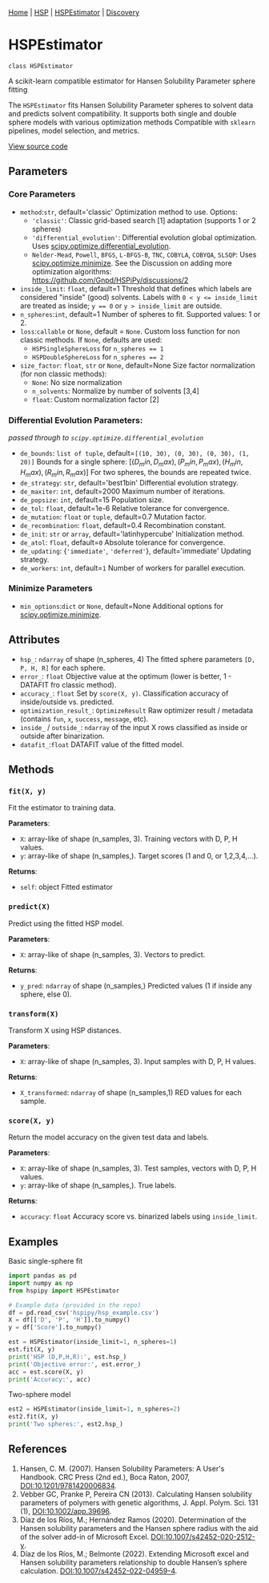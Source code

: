 [Home](index.md) | [HSP](HSP.md) | [HSPEstimator](HSPEstimator.md) | [Discovery](discovery.md)

# HSPEstimator

`class HSPEstimator`

A scikit-learn compatible estimator for Hansen Solubility Parameter sphere fitting

The `HSPEstimator` fits Hansen Solubility Parameter spheres to solvent data and predicts solvent compatibility. It supports both single and double sphere models with various optimization methods Compatible with `sklearn` pipelines, model selection, and metrics.

[View source code](https://github.com/Gnpd/HSPiPy/blob/main/hspipy/core/hsp_estimator.py)


## Parameters

### Core Parameters

- `method`:`str`, default='classic'
  Optimization method to use. Options:
  - `'classic'`: Classic grid-based search [1] adaptation (supports 1 or 2 spheres)
  - `'differential_evolution'`: Differential evolution global optimization. Uses [scipy.optimize.differential_evolution](https://docs.scipy.org/doc/scipy/reference/generated/scipy.optimize.differential_evolution.html).
  - `Nelder-Mead`, `Powell`, `BFGS`, `L-BFGS-B`, `TNC`, `COBYLA`, `COBYQA`, `SLSQP`: Uses [scipy.optimize.minimize](https://docs.scipy.org/doc/scipy/reference/generated/scipy.optimize.minimize.html#scipy.optimize.minimize).
  See the Discussion on adding more optimization algorithms:
  https://github.com/Gnpd/HSPiPy/discussions/2
- `inside_limit`: `float`, default=1
  Threshold that defines which labels are considered "inside" (good) solvents. Labels with `0 < y <= inside_limit` are treated as inside; `y == 0` or `y > inside_limit` are outside.
- `n_spheres`:`int`, default=1
  Number of spheres to fit. Supported values: 1 or 2.
- `loss`:`callable` or `None`, default = `None`.
   Custom loss function for non classic methods. If `None`, defaults are used:
  - `HSPSingleSphereLoss` for `n_spheres == 1`
  - `HSPDoubleSphereLoss` for `n_spheres == 2`
- `size_factor`: `float`, `str` or `None`, default=None
  Size factor normalization (for non classic methods):
  - `None`: No size normalization
  - `n_solvents`: Normalize by number of solvents [3,4]
  - `float`: Custom normalization factor [2]

### Differential Evolution Parameters:
*passed through to `scipy.optimize.differential_evolution`*

- `de_bounds`: `list of tuple`, default=`[(10, 30), (0, 30), (0, 30), (1, 20)]`
  Bounds for a single sphere:
  $[(D_min, D_max), (P_min, P_max), (H_min, H_max), (R_min, R_max)]$
  For two spheres, the bounds are repeated twice.
- `de_strategy`: `str`, default='best1bin'
  Differential evolution strategy.
- `de_maxiter`: `int`, default=2000
  Maximum number of iterations.
- `de_popsize`: `int`, default=15
  Population size.
- `de_tol`: `float`, default=1e-6
  Relative tolerance for convergence.
- `de_mutation`: `float` or `tuple`, default=0.7
  Mutation factor.
- `de_recombination`: `float`, default=0.4
  Recombination constant.
- `de_init`: `str` or `array`, default='latinhypercube'
  Initialization method.
- `de_atol`: `float`, default=`0`
  Absolute tolerance for convergence.
- `de_updating`: {`'immediate'`, `'deferred'`}, default='immediate'
  Updating strategy.
- `de_workers`: `int`, default=`1`
  Number of workers for parallel execution.

### Minimize Parameters
- `min_options`:`dict` or `None`, default=None
  Additional options for [scipy.optimize.minimize](https://docs.scipy.org/doc/scipy/reference/generated/scipy.optimize.minimize.html#scipy.optimize.minimize).

## Attributes

- `hsp_`: `ndarray` of shape (n_spheres, 4)
  The fitted sphere parameters `[D, P, H, R]` for each sphere.
- `error_`: `float`
  Objective value at the optimum (lower is better, 1 - DATAFIT fro classic method).
- `accuracy_`: `float`
  Set by `score(X, y)`. Classification accuracy of inside/outside vs. predicted.
- `optimization_result_`: `OptimizeResult`
  Raw optimizer result / metadata (contains `fun`, `x`, `success`, `message`, etc).
- `inside_` / `outside_`: `ndarray` of the input X rows classified as inside or outside after binarization.
- `datafit_`:`float`
  DATAFIT value of the fitted model.

## Methods

### `fit(X, y)`
Fit the estimator to training data.

**Parameters**:
- `X`:  array-like of shape (n_samples, 3).
  Training vectors with D, P, H values.
- `y`:  array-like of shape (n_samples,).
  Target scores (1 and 0, or 1,2,3,4,...).

**Returns**:
- `self`: object
  Fitted estimator
  
### `predict(X)`
Predict using the fitted HSP model.

**Parameters**:
- `X`:  array-like of shape (n_samples, 3).
  Vectors to predict.

**Returns**:
- `y_pred`: `ndarray` of shape (n_samples,)
  Predicted values (1 if inside any sphere, else 0).

### `transform(X)`
Transform X using HSP distances.

**Parameters**:
- `X`:  array-like of shape (n_samples, 3).
  Input samples with D, P, H values.

**Returns**:
- `X_transformed`: `ndarray` of shape (n_samples,1)
  RED values for each sample.

### `score(X, y)`
Return the model accuracy on the given test data and labels.

**Parameters**:
- `X`:  array-like of shape (n_samples, 3).
  Test samples, vectors with D, P, H values.
- `y`:  array-like of shape (n_samples,).
  True labels.

**Returns**:
- `accuracy`: `float`
  Accuracy score vs. binarized labels using `inside_limit`.


## Examples

Basic single-sphere fit

```python
import pandas as pd
import numpy as np
from hspipy import HSPEstimator

# Example data (provided in the repo)
df = pd.read_csv('hspipy/hsp_example.csv')
X = df[['D', 'P', 'H']].to_numpy()
y = df['Score'].to_numpy()

est = HSPEstimator(inside_limit=1, n_spheres=1)
est.fit(X, y)
print('HSP (D,P,H,R):', est.hsp_)
print('Objective error:', est.error_)
acc = est.score(X, y)
print('Accuracy:', acc)
```

Two-sphere model

```python
est2 = HSPEstimator(inside_limit=1, n_spheres=2)
est2.fit(X, y)
print('Two spheres:', est2.hsp_)
```

## References

1. Hansen, C. M. (2007). Hansen Solubility Parameters: A User's Handbook. CRC Press (2nd ed.), Boca Raton, 2007, [DOI:10.1201/9781420006834](https://doi.org/10.1201/9781420006834).
2. Vebber GC, Pranke P, Pereira CN (2013). Calculating Hansen solubility parameters of polymers with genetic algorithms, J. Appl. Polym. Sci. 131 (1), [DOI:10.1002/app.39696](https://doi.org/10.1002/app.39696).
3. Díaz de los Ríos, M.; Hernández Ramos (2020). Determination of the Hansen solubility parameters and the Hansen sphere radius with the aid of the solver add-in of Microsoft Excel. [DOI:10.1007/s42452-020-2512-y](https://doi.org/10.1007/s42452-020-2512-y).
4. Díaz de los Ríos, M.; Belmonte (2022). Extending Microsoft excel and Hansen solubility parameters relationship to double Hansen’s sphere calculation. [DOI:10.1007/s42452-022-04959-4](https://doi.org/10.1007/s42452-022-04959-4).
